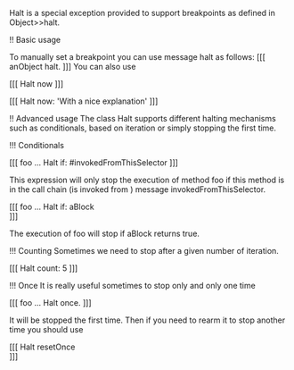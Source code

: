 Halt is a special exception provided to support breakpoints as defined in  Object>>halt.

!! Basic usage

To manually set a breakpoint you can use message halt as follows: 
[[[			
anObject halt. 
]]]
You can also use 

[[[
Halt now
]]]

[[[
Halt now: 'With a nice explanation'
]]]

!! Advanced usage
The class Halt supports different halting mechanisms such as conditionals, based on iteration or simply stopping the first time. 

!!! Conditionals

[[[
foo
	...
	Halt if: #invokedFromThisSelector
]]]

This expression will only stop the execution  of method foo if this method is in the call chain (is invoked from ) message invokedFromThisSelector.

[[[
foo
      ...
      Halt if: aBlock		
]]]

The execution of foo will stop if aBlock returns true. 

!!! Counting
Sometimes we need to stop after a given number of iteration.

[[[
Halt count: 5
]]]



!!! Once
It is really useful sometimes to stop only and only one time

[[[
foo
	...
	Halt once. 
]]]

It will be stopped the first time. 
Then if you need to rearm it to stop another time you should use

[[[
Halt resetOnce			
]]]


